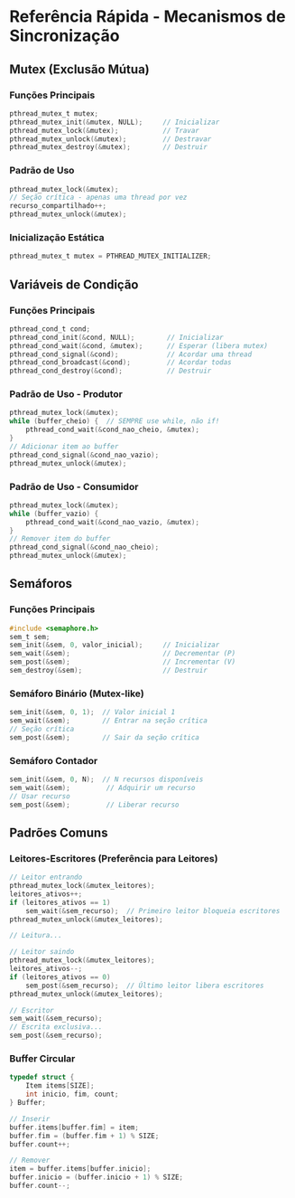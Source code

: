 # Referência Rápida - Mecanismos de Sincronização

## Mutex (Exclusão Mútua)

### Funções Principais
```c
pthread_mutex_t mutex;
pthread_mutex_init(&mutex, NULL);     // Inicializar
pthread_mutex_lock(&mutex);           // Travar
pthread_mutex_unlock(&mutex);         // Destravar
pthread_mutex_destroy(&mutex);        // Destruir
```

### Padrão de Uso
```c
pthread_mutex_lock(&mutex);
// Seção crítica - apenas uma thread por vez
recurso_compartilhado++;
pthread_mutex_unlock(&mutex);
```

### Inicialização Estática
```c
pthread_mutex_t mutex = PTHREAD_MUTEX_INITIALIZER;
```

## Variáveis de Condição

### Funções Principais
```c
pthread_cond_t cond;
pthread_cond_init(&cond, NULL);        // Inicializar
pthread_cond_wait(&cond, &mutex);      // Esperar (libera mutex)
pthread_cond_signal(&cond);            // Acordar uma thread
pthread_cond_broadcast(&cond);         // Acordar todas
pthread_cond_destroy(&cond);           // Destruir
```

### Padrão de Uso - Produtor
```c
pthread_mutex_lock(&mutex);
while (buffer_cheio) {  // SEMPRE use while, não if!
    pthread_cond_wait(&cond_nao_cheio, &mutex);
}
// Adicionar item ao buffer
pthread_cond_signal(&cond_nao_vazio);
pthread_mutex_unlock(&mutex);
```

### Padrão de Uso - Consumidor
```c
pthread_mutex_lock(&mutex);
while (buffer_vazio) {
    pthread_cond_wait(&cond_nao_vazio, &mutex);
}
// Remover item do buffer
pthread_cond_signal(&cond_nao_cheio);
pthread_mutex_unlock(&mutex);
```

## Semáforos

### Funções Principais
```c
#include <semaphore.h>
sem_t sem;
sem_init(&sem, 0, valor_inicial);     // Inicializar
sem_wait(&sem);                       // Decrementar (P)
sem_post(&sem);                       // Incrementar (V)
sem_destroy(&sem);                    // Destruir
```

### Semáforo Binário (Mutex-like)
```c
sem_init(&sem, 0, 1);  // Valor inicial 1
sem_wait(&sem);        // Entrar na seção crítica
// Seção crítica
sem_post(&sem);        // Sair da seção crítica
```

### Semáforo Contador
```c
sem_init(&sem, 0, N);  // N recursos disponíveis
sem_wait(&sem);         // Adquirir um recurso
// Usar recurso
sem_post(&sem);         // Liberar recurso
```

## Padrões Comuns

### Leitores-Escritores (Preferência para Leitores)
```c
// Leitor entrando
pthread_mutex_lock(&mutex_leitores);
leitores_ativos++;
if (leitores_ativos == 1)
    sem_wait(&sem_recurso);  // Primeiro leitor bloqueia escritores
pthread_mutex_unlock(&mutex_leitores);

// Leitura...

// Leitor saindo
pthread_mutex_lock(&mutex_leitores);
leitores_ativos--;
if (leitores_ativos == 0)
    sem_post(&sem_recurso);  // Último leitor libera escritores
pthread_mutex_unlock(&mutex_leitores);

// Escritor
sem_wait(&sem_recurso);
// Escrita exclusiva...
sem_post(&sem_recurso);
```

### Buffer Circular
```c
typedef struct {
    Item items[SIZE];
    int inicio, fim, count;
} Buffer;

// Inserir
buffer.items[buffer.fim] = item;
buffer.fim = (buffer.fim + 1) % SIZE;
buffer.count++;

// Remover
item = buffer.items[buffer.inicio];
buffer.inicio = (buffer.inicio + 1) % SIZE;
buffer.count--;
```